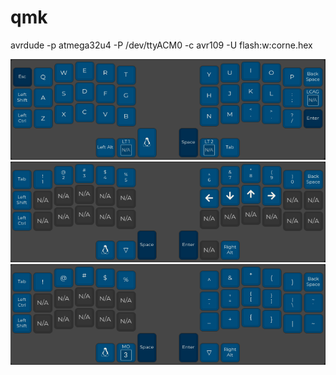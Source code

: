 # qmk

avrdude -p atmega32u4 -P  /dev/ttyACM0  -c avr109  -U flash:w:corne.hex

![alt Layer 0](https://github.com/ZagadkaNine/qmk/blob/main/t0.png?raw=true)
![alt Layer 1](https://github.com/ZagadkaNine/qmk/blob/main/t1.png?raw=true)
![alt Layer 2](https://github.com/ZagadkaNine/qmk/blob/main/t2.png?raw=true)
